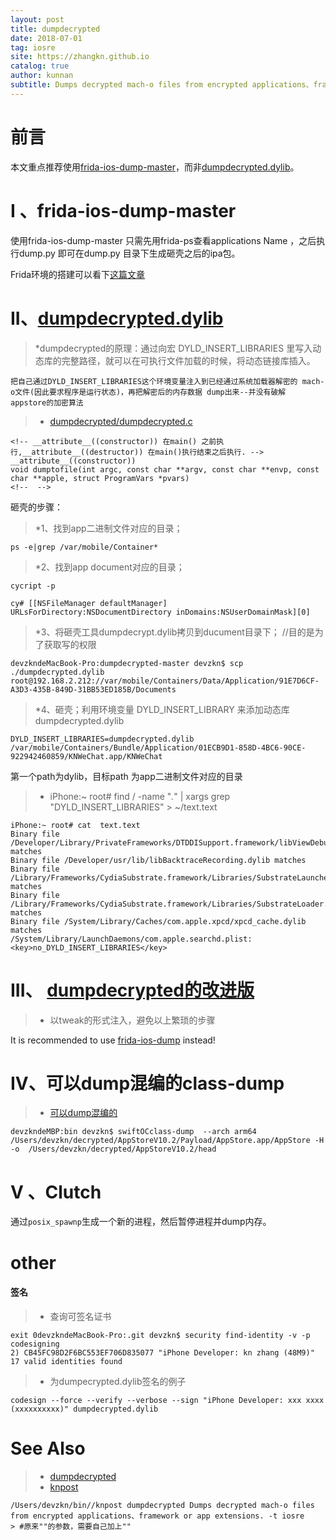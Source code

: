 ```yaml
---
layout: post
title: dumpdecrypted
date: 2018-07-01
tag: iosre
site: https://zhangkn.github.io
catalog: true
author: kunnan
subtitle: Dumps decrypted mach-o files from encrypted applications、framework or app extensions.
---
```




# 前言

本文重点推荐使用[frida-ios-dump-master](https://github.com/zhangkn/frida-ios-dump)，而非[dumpdecrypted.dylib](https://github.com/zhangkn/dumpdecrypted)。


# I 、frida-ios-dump-master 

使用frida-ios-dump-master 只需先用frida-ps查看applications Name ，之后执行dump.py 即可在dump.py 目录下生成砸壳之后的ipa包。

Frida环境的搭建可以看下[这篇文章](https://zhangkn.github.io/2017/12/frida/#gsc.tab=0)

#  II、[dumpdecrypted.dylib](https://github.com/stefanesser/dumpdecrypted)
>*dumpdecrypted的原理：通过向宏 DYLD_INSERT_LIBRARIES 里写入动态库的完整路径，就可以在可执行文件加载的时候，将动态链接库插入。

```
把自己通过DYLD_INSERT_LIBRARIES这个环境变量注入到已经通过系统加载器解密的 mach-o文件(因此要求程序是运行状态)，再把解密后的内存数据 dump出来--并没有破解 appstore的加密算法
```

>* [dumpdecrypted/dumpdecrypted.c](https://github.com/zhangkn/dumpdecrypted/blob/master/dumpdecrypted.c)
```
<!-- __attribute__((constructor)) 在main() 之前执行,__attribute__((destructor)) 在main()执行结束之后执行. -->
__attribute__((constructor))
void dumptofile(int argc, const char **argv, const char **envp, const char **apple, struct ProgramVars *pvars)
<!--  -->
```

砸壳的步骤：

>*1、找到app二进制文件对应的目录； 
```
ps -e|grep /var/mobile/Container*
```
>*2、找到app document对应的目录； 
```
cycript -p 
```
```
cy# [[NSFileManager defaultManager] URLsForDirectory:NSDocumentDirectory inDomains:NSUserDomainMask][0]
```
>*3、将砸壳工具dumpdecrypt.dylib拷贝到ducument目录下； //目的是为了获取写的权限 
```
devzkndeMacBook-Pro:dumpdecrypted-master devzkn$ scp ./dumpdecrypted.dylib root@192.168.2.212://var/mobile/Containers/Data/Application/91E7D6CF-A3D3-435B-849D-31BB53ED185B/Documents
```

>*4、砸壳；利用环境变量 DYLD_INSERT_LIBRARY 来添加动态库dumpdecrypted.dylib
```
DYLD_INSERT_LIBRARIES=dumpdecrypted.dylib /var/mobile/Containers/Bundle/Application/01ECB9D1-858D-4BC6-90CE-922942460859/KNWeChat.app/KNWeChat
```
第一个path为dylib，目标path 为app二进制文件对应的目录


>* iPhone:~ root# find / -name "*.*" | xargs grep "DYLD_INSERT_LIBRARIES" > ~/text.text
```
iPhone:~ root# cat  text.text
Binary file /Developer/Library/PrivateFrameworks/DTDDISupport.framework/libViewDebuggerSupport.dylib matches
Binary file /Developer/usr/lib/libBacktraceRecording.dylib matches
Binary file /Library/Frameworks/CydiaSubstrate.framework/Libraries/SubstrateLauncher.dylib matches
Binary file /Library/Frameworks/CydiaSubstrate.framework/Libraries/SubstrateLoader.dylib matches
Binary file /System/Library/Caches/com.apple.xpcd/xpcd_cache.dylib matches
/System/Library/LaunchDaemons/com.apple.searchd.plist:		<key>no_DYLD_INSERT_LIBRARIES</key>
```



# III、 [dumpdecrypted的改进版](https://github.com/kunnan/dumpdecrypted)

>* 以tweak的形式注入，避免以上繁琐的步骤

It is recommended to use [frida-ios-dump](https://github.com/AloneMonkey/frida-ios-dump) instead!

# IV、可以dump混编的class-dump

>* [可以dump混编的](https://github.com/zhangkn/KNBin/blob/master/swiftOCclass-dump)
```
devzkndeMBP:bin devzkn$ swiftOCclass-dump  --arch arm64 /Users/devzkn/decrypted/AppStoreV10.2/Payload/AppStore.app/AppStore -H -o  /Users/devzkn/decrypted/AppStoreV10.2/head
```

# V 、**Clutch**

通过`posix_spawnp`生成一个新的进程，然后暂停进程并dump内存。


# other 

####  签名

>* 查询可签名证书 
```
exit 0devzkndeMacBook-Pro:.git devzkn$ security find-identity -v -p codesigning
2) CB45FC98D2F6BC553EF706D835077 "iPhone Developer: kn zhang (48M9)"
17 valid identities found
```

>* 为dumpecrypted.dylib签名的例子
```
codesign --force --verify --verbose --sign "iPhone Developer: xxx xxxx (xxxxxxxxxx)" dumpdecrypted.dylib
```
# See Also 

>* [dumpdecrypted](https://zhangkn.github.io/2017/12/dumpdecrypted/)
>* [knpost](https://github.com/zhangkn/KNBin/blob/master/knpost) 
>
```
/Users/devzkn/bin//knpost dumpdecrypted Dumps decrypted mach-o files from encrypted applications、framework or app extensions. -t iosre
> #原来""的参数，需要自己加上""
```

